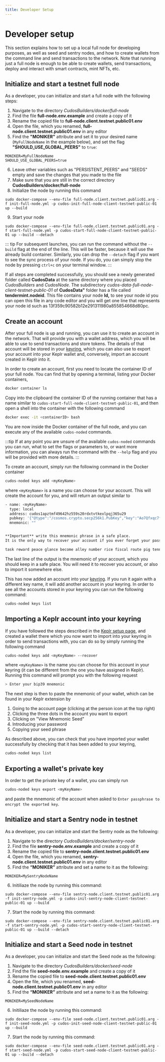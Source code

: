 ```yaml
---
title: Developer Setup
---
```


# Developer setup

This section explains how to set up a local full node for developing purposes, as well as seed and sentry nodes, and how to create wallets from the command line and send transactions to the network.
Note that running just a full node is enough to be able to create wallets, send transactions, deploy and interact with smart contracts, mint NFTs, etc.

## Initialize and start a testnet full node

As a developer, you can initialize and start a full node with the following steps:

1. Navigate to the directory *CudosBuilders/docker/full-node*
2. Find the file **full-node.env.example** and create a copy of it
3. Rename the copied file to **full-node.client.testnet.public01.env**
4. Open the file, which you renamed, **full-node.client.testnet.public01.env** in any editor
5. Find the **"MONIKER"** attribute and set it to your desired name (`MyFullNodeName` in the example below), and set the flag **"SHOULD_USE_GLOBAL_PEERS"** to `true`:

```
MONIKER=MyFullNodeName
SHOULD_USE_GLOBAL_PEERS=true
```

6. Leave other variables such as "PERSISTENT_PEERS" and "SEEDS" empty and save the changes that you made to the file
7. Make sure that you are still in the correct directory **CudosBuilders/docker/full-node**
8. Initialize the node by running this command

```
sudo docker-compose --env-file full-node.client.testnet.public01.arg -f init-full-node.yml -p cudos-init-full-node-client-testnet-public-01 up --build
```
9. Start your node
```
sudo docker-compose --env-file full-node.client.testnet.public01.arg -f start-full-node.yml -p cudos-start-full-node-client-testnet-public-01 up --build --detach
```
::: tip
For subsequent launches, you can run the command without the `--build` flag at the end of the line.
This will be faster, because it will use the already build container.
Similarly, you can drop the `--detach` flag if you want to see the sync process of your node.
If you do, you can simply stop the node by pressing `ctrl+c` on your terminal window.
:::

If all steps are completed successfully, you should see a newly generated folder called **CudosData** at the same directory where you placed *CudosBuilders* and *CudosNode*. The subdirectory *cudos-data-full-node-client-testnet-public-01* of **CudosData"** folder has a file called **tendermint.nodeid**. This file contains your node **Id,** to see your node id you can open this file in any code editor and you will get one line that represents your node id such as 13f359c90582b12e291311980a855854668d80pc.

## Create an account

After your full node is up and running, you can use it to create an account in the network.
That will provide you with a wallet address, which you will be able to use to send transactions and store tokens.
The details of that account will be stored in your [keyring](https://docs.cosmos.network/master/run-node/keyring.html), which you can also use to export your account into your Keplr wallet and, conversely, import an account created in Keplr into it.

In order to create an account, first you need to locate the container ID of your full node.
You can find that by opening a terminal, listing your Docker containers,

```bash
docker container ls
```

Copy into the clipboard the container ID of the running container that has a name similar to `cudos-start-full-node-client-testnet-public-01`, and then open a shell into the container with the following command

```bash
docker exec -it <containerID> bash
```

You are now inside the Docker container of the full node, and you can execute any of the available `cudos-noded` commands.

:::tip
If at any point you are unsure of the available `cudos-noded` commands you can run, what to set the flags or parameters to, or want more information, you can always run the command with the `--help` flag and you will be provided with more details.
:::

To create an account, simply run the following command in the Docker container

```bash
cudos-noded keys add <myKeyName>
```

where `<myKeyName>` is a name you can choose for your account.
This will create the account for you, and will return an output similar to

```bash
- name: <myKeyName>
  type: local
  address: cudos1apztmf49642hz559s20rdxtvtkexlpqj365u29
  pubkey: '{"@type":"/cosmos.crypto.secp256k1.PubKey","key":"Ao7Qfxqc7fgq4UBVLIMgxQgBtAR5DBV0mm2ZvtSv05rO"}'
  mnemonic: ""


**Important** write this mnemonic phrase in a safe place.
It is the only way to recover your account if you ever forget your password.

task reward peace glance become alley number rice fiscal route pig tennis orange together delay social crunch assist absurd wreck hedgehog term grape vocal
```

The last line of the output is the mnemonic of your account, which you should keep in a safe place.
You will need it to recover you account, or also to import it somewhere else.

This has now added an account into your [keyring](https://docs.cosmos.network/master/run-node/keyring.html).
If you run it again with a different key name, it will add another account in your keyring.
In order to see all the accounts stored in your keyring you can run the following command:

```bash
cudos-noded keys list
```

## Importing a Keplr account into your keyring

If you have followed the steps described in the [Keplr setup page](/build/account-setup.html#installing-keplr), and created a wallet there which you now want to import into your keyring in order to send transactions with, you can do so by simply running the following command

```bash
cudos-noded keys add <myKeyName> --recover
```

where `<myKeyName>` is the name you can choose for this account in your keyring (it can be different from the one you have assigned in Keplr).
Running this command will prompt you with the following request

```bash
> Enter your bip39 mnemonic
```

The next step is then to paste the mnemonic of your wallet, which can be found in your Keplr extension by
1. Going to the account page (clicking at the person icon at the top right)
2. Clicking the three dots in the account you want to export
3. Clicking on "View Mnemonic Seed"
4. Introducing your password
5. Copying your seed phrase

As described above, you can check that you have imported your wallet successfully by checking that it has been added to your keyring,

```bash
cudos-noded keys list
```

## Exporting a wallet's private key

In order to get the private key of a wallet, you can simply run

```bash
cudos-noded keys export <myKeyName>
```

and paste the mnemonic of the account when asked to `Enter passphrase to encrypt the exported key`.

## Initialize and start a Sentry node in testnet

As a developer, you can initialize and start the Sentry node as the following:

1. Navigate to the directory *CudosBuilders/docker/sentry-node*
2. Find the file **sentry-node.env.example** and create a copy of it
3. Rename the copied file to **sentry-node.client.testnet.public01.env**
4. Open the file, which you renamed, **sentry-node.client.testnet.public01.env** in any editor
5. Find  the **“MONIKER”** attribute and set a name to it as the following:
```
MONIKER=MySentryNodeName
```
6. Initiliaze the node by running this command:
```
sudo docker-compose --env-file sentry-node.client.testnet.public01.arg -f init-sentry-node.yml -p cudos-init-sentry-node-client-testnet-public-01 up --build
```
7. Start the node by running this command:
```
sudo docker-compose --env-file sentry-node.client.testnet.public01.arg -f start-sentry-node.yml -p cudos-start-sentry-node-client-testnet-public-01 up --build --detach
```

## Initialize and start a Seed node in testnet

As a developer, you can initialize and start the Seed node as the following:

1. Navigate to the directory *CudosBuilders/docker/seed-node*
2. Find the file **seed-node.env.example** and create a copy of it
3. Rename the copied file to **seed-node.client.testnet.public01.env**
4. Open the file, which you renamed, **seed-node.client.testnet.public01.env** in any editor
5. Find  the **“MONIKER”** attribute and set a name to it as the following:
```
MONIKER=MySeedNodeName
```
6. Initiliaze the node by running this command:
```
sudo docker-compose --env-file seed-node.client.testnet.public01.arg -f init-seed-node.yml -p cudos-init-seed-node-client-testnet-public-01 up --build
```
7. Start the node by running this command:
```
sudo docker-compose --env-file seed-node.client.testnet.public01.arg -f start-seed-node.yml -p cudos-start-seed-node-client-testnet-public-01 up --build --detach
```
